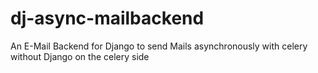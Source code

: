 # dj-async-mailbackend
An E-Mail Backend for Django to send Mails asynchronously with celery without Django on the celery side
